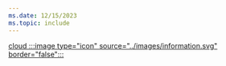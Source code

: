 ```yaml
---
ms.date: 12/15/2023
ms.topic: include
---
```


[cloud :::image type="icon" source="../images/information.svg" border="false":::](../../how-it-works.md "For organizations using Microsoft Entra-only identities. Device management is usually done via Intune/MDM")

